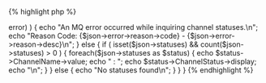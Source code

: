 {% highlight php %}
<?php
	/*
	 * Inquire all server connection channel statuses for queuemanager PIGEON.
	 * MQWeb runs on localhost and is listening on port 8081. 
	 */
	$url = "http://localhost:8081/api/chstatus/inquire/PIGEON?ChannelType=Server-connection";
	
	$curl = curl_init();
	curl_setopt($curl, CURLOPT_URL, $url);
	curl_setopt($curl, CURLOPT_RETURNTRANSFER, 1);
	
	if ( ($response = curl_exec($curl)) === false )	{
		$err = curl_error($curl);
		echo "An HTTP error occurred while inquiring channel status information: $err\n";
	}
	else {
		$json = json_decode($response);
		if ( isset($json->error) ) {
			echo "An MQ error occurred while inquiring channel statuses.\n";
			echo "Reason Code: {$json->error->reason->code} - {$json->error->reason->desc}\n";
		}
		else {
			if ( isset($json->statuses) && count($json->statuses) > 0 ) {
				foreach($json->statuses as $status)
				{
					echo $status->ChannelName->value;
					echo " : ";
					echo $status->ChannelStatus->display;
					echo "\n";
				}
			}
			else
			{
				echo "No statuses found\n";
			}
		}
	}
{% endhighlight %}

